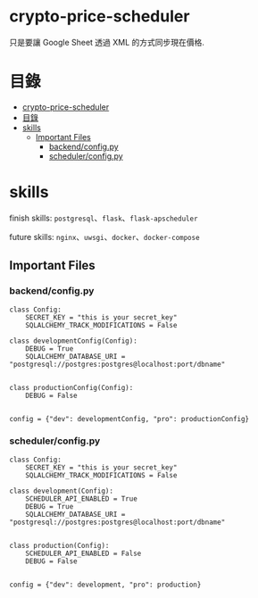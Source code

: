 # crypto-price-scheduler

只是要讓 Google Sheet 透過 XML 的方式同步現在價格.

# 目錄
- [crypto-price-scheduler](#crypto-price-scheduler)
- [目錄](#目錄)
- [skills](#skills)
  - [Important Files](#important-files)
    - [backend/config.py](#backendconfigpy)
    - [scheduler/config.py](#schedulerconfigpy)

# skills

finish skills: ```postgresql```、```flask```、```flask-apscheduler```

future skills: ```nginx```、```uwsgi```、```docker```、```docker-compose```

## Important Files
### backend/config.py

```
class Config:
    SECRET_KEY = "this is your secret_key"
    SQLALCHEMY_TRACK_MODIFICATIONS = False

class developmentConfig(Config):
    DEBUG = True
    SQLALCHEMY_DATABASE_URI = "postgresql://postgres:postgres@localhost:port/dbname"


class productionConfig(Config):
    DEBUG = False


config = {"dev": developmentConfig, "pro": productionConfig}

```

### scheduler/config.py

```
class Config:
    SECRET_KEY = "this is your secret_key"   
    SQLALCHEMY_TRACK_MODIFICATIONS = False

class development(Config):
    SCHEDULER_API_ENABLED = True
    DEBUG = True
    SQLALCHEMY_DATABASE_URI = "postgresql://postgres:postgres@localhost:port/dbname"


class production(Config):
    SCHEDULER_API_ENABLED = False
    DEBUG = False


config = {"dev": development, "pro": production}

```